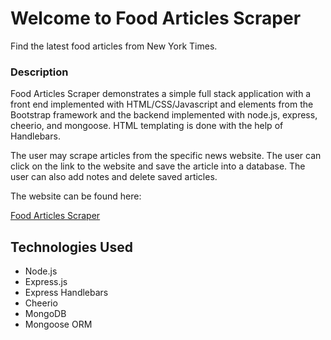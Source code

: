 # Welcome to Food Articles Scraper

 Find the latest food articles from New York Times. 

### Description

Food Articles Scraper demonstrates a simple full stack application with a front end implemented with HTML/CSS/Javascript and elements from the Bootstrap framework and the backend implemented with node.js, express, cheerio, and mongoose. HTML templating is done with the help of Handlebars.

The user may scrape articles from the specific news website. The user can click on the link to the website and save the article into a database. The user can also add notes and delete saved articles.

The website can be found here:

[Food Articles Scraper](https://mongo-scraper-ms.herokuapp.com/)

## Technologies Used

- Node.js
- Express.js
- Express Handlebars
- Cheerio
- MongoDB
- Mongoose ORM

